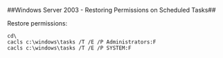 ##Windows Server 2003 - Restoring Permissions on Scheduled Tasks##

Restore permissions:

	cd\
	cacls c:\windows\tasks /T /E /P Administrators:F
	cacls c:\windows\tasks /T /E /P SYSTEM:F
 